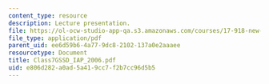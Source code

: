 ```yaml
---
content_type: resource
description: Lecture presentation.
file: https://ol-ocw-studio-app-qa.s3.amazonaws.com/courses/17-918-new-global-agenda-exploring-21st-century-challenges-through-innovations-in-information-technologies-january-iap-2006/e806d282a0ad5a419cc7f2b7cc96d5b5_Class7GSSD_IAP_2006.pdf
file_type: application/pdf
parent_uid: ee6d59b6-4a77-9dc8-2102-137a0e2aaaee
resourcetype: Document
title: Class7GSSD_IAP_2006.pdf
uid: e806d282-a0ad-5a41-9cc7-f2b7cc96d5b5
---
```


